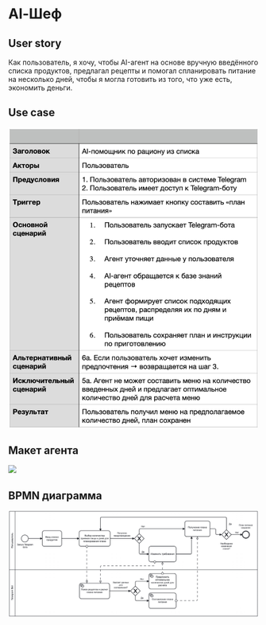 # Al-Шеф

## User story

Как пользователь, я хочу, чтобы AI-агент на основе вручную введённого списка продуктов, предлагал рецепты и помогал спланировать питание на несколько дней, чтобы я могла готовить из того, что уже есть, экономить деньги.

## Use case 

![](images/Use_Case.png)

## Макет агента

![](images/Макет%20Al-Шеф_v2.png)

## BPMN диаграмма

![](images/BPMN%20диаграмма%20агента_v2.png)